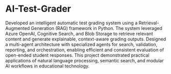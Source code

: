 # AI-Test-Grader

Developed an intelligent automatic test grading system using a Retrieval-Augmented Generation (RAG) framework in Python. The system leveraged Azure OpenAI, Cognitive Search, and Blob Storage to retrieve relevant content and generate explainable, context-aware grading outputs. Designed a multi-agent architecture with specialized agents for search, validation, reporting, and orchestration, enabling efficient and consistent evaluation of open-ended student responses. This project demonstrated practical applications of natural language processing, semantic search, and modular AI workflows in educational technology.
